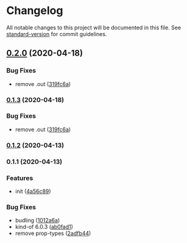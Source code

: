 # Changelog

All notable changes to this project will be documented in this file. See [standard-version](https://github.com/conventional-changelog/standard-version) for commit guidelines.

## [0.2.0](https://github.com/knighteq/react-collapsus/compare/v0.1.2...v0.2.0) (2020-04-18)


### Bug Fixes

* remove .out ([319fc6a](https://github.com/knighteq/react-collapsus/commit/319fc6afcdcabdf51b2cb7beeebd43ff92ee3a0a))

### [0.1.3](https://github.com/knighteq/react-collapsus/compare/v0.1.2...v0.1.3) (2020-04-18)


### Bug Fixes

* remove .out ([319fc6a](https://github.com/knighteq/react-collapsus/commit/319fc6afcdcabdf51b2cb7beeebd43ff92ee3a0a))

### [0.1.2](https://github.com/knighteq/react-collapsus/compare/v0.1.1...v0.1.2) (2020-04-13)

### 0.1.1 (2020-04-13)


### Features

* init ([4a56c89](https://github.com/knighteq/react-collapsus/commit/4a56c893f13e1465a83e0bbf5795fc85da23bd84))


### Bug Fixes

* budling ([1012a6a](https://github.com/knighteq/react-collapsus/commit/1012a6a855d0d67cda42a9069627c49bea68b334))
* kind-of 6.0.3 ([ab0fad1](https://github.com/knighteq/react-collapsus/commit/ab0fad1367cb9a7cd975e48ebf661163c33dcc5e))
* remove prop-types ([2adfb44](https://github.com/knighteq/react-collapsus/commit/2adfb44e9f82855d5846052b2bd822dd1e7275d9))
